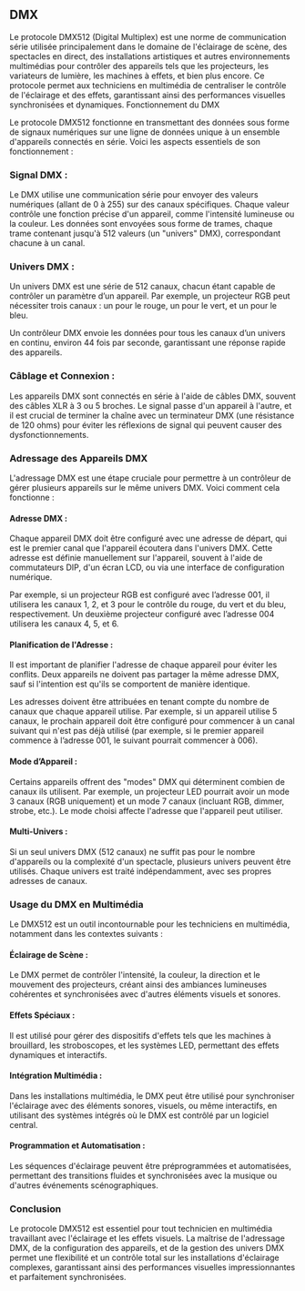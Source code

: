 ## DMX

Le protocole DMX512 (Digital Multiplex) est une norme de communication série utilisée principalement dans le domaine de l'éclairage de scène, des spectacles en direct, des installations artistiques et autres environnements multimédias pour contrôler des appareils tels que les projecteurs, les variateurs de lumière, les machines à effets, et bien plus encore. Ce protocole permet aux techniciens en multimédia de centraliser le contrôle de l'éclairage et des effets, garantissant ainsi des performances visuelles synchronisées et dynamiques.
Fonctionnement du DMX

Le protocole DMX512 fonctionne en transmettant des données sous forme de signaux numériques sur une ligne de données unique à un ensemble d'appareils connectés en série. Voici les aspects essentiels de son fonctionnement :

### Signal DMX :
Le DMX utilise une communication série pour envoyer des valeurs numériques (allant de 0 à 255) sur des canaux spécifiques. Chaque valeur contrôle une fonction précise d'un appareil, comme l'intensité lumineuse ou la couleur.
Les données sont envoyées sous forme de trames, chaque trame contenant jusqu'à 512 valeurs (un "univers" DMX), correspondant chacune à un canal.

### Univers DMX :
Un univers DMX est une série de 512 canaux, chacun étant capable de contrôler un paramètre d’un appareil. Par exemple, un projecteur RGB peut nécessiter trois canaux : un pour le rouge, un pour le vert, et un pour le bleu.

Un contrôleur DMX envoie les données pour tous les canaux d’un univers en continu, environ 44 fois par seconde, garantissant une réponse rapide des appareils.

### Câblage et Connexion :

Les appareils DMX sont connectés en série à l'aide de câbles DMX, souvent des câbles XLR à 3 ou 5 broches. Le signal passe d'un appareil à l'autre, et il est crucial de terminer la chaîne avec un terminateur DMX (une résistance de 120 ohms) pour éviter les réflexions de signal qui peuvent causer des dysfonctionnements.

### Adressage des Appareils DMX

L'adressage DMX est une étape cruciale pour permettre à un contrôleur de gérer plusieurs appareils sur le même univers DMX. Voici comment cela fonctionne :

#### Adresse DMX :

Chaque appareil DMX doit être configuré avec une adresse de départ, qui est le premier canal que l'appareil écoutera dans l'univers DMX. Cette adresse est définie manuellement sur l'appareil, souvent à l'aide de commutateurs DIP, d'un écran LCD, ou via une interface de configuration numérique.

Par exemple, si un projecteur RGB est configuré avec l’adresse 001, il utilisera les canaux 1, 2, et 3 pour le contrôle du rouge, du vert et du bleu, respectivement. Un deuxième projecteur configuré avec l’adresse 004 utilisera les canaux 4, 5, et 6.

#### Planification de l'Adresse :

Il est important de planifier l'adresse de chaque appareil pour éviter les conflits. Deux appareils ne doivent pas partager la même adresse DMX, sauf si l'intention est qu'ils se comportent de manière identique.

Les adresses doivent être attribuées en tenant compte du nombre de canaux que chaque appareil utilise. Par exemple, si un appareil utilise 5 canaux, le prochain appareil doit être configuré pour commencer à un canal suivant qui n'est pas déjà utilisé (par exemple, si le premier appareil commence à l’adresse 001, le suivant pourrait commencer à 006).

#### Mode d’Appareil :

Certains appareils offrent des "modes" DMX qui déterminent combien de canaux ils utilisent. Par exemple, un projecteur LED pourrait avoir un mode 3 canaux (RGB uniquement) et un mode 7 canaux (incluant RGB, dimmer, strobe, etc.). Le mode choisi affecte l'adresse que l'appareil peut utiliser.

#### Multi-Univers :

Si un seul univers DMX (512 canaux) ne suffit pas pour le nombre d'appareils ou la complexité d'un spectacle, plusieurs univers peuvent être utilisés. Chaque univers est traité indépendamment, avec ses propres adresses de canaux.

### Usage du DMX en Multimédia

Le DMX512 est un outil incontournable pour les techniciens en multimédia, notamment dans les contextes suivants :

#### Éclairage de Scène :

Le DMX permet de contrôler l'intensité, la couleur, la direction et le mouvement des projecteurs, créant ainsi des ambiances lumineuses cohérentes et synchronisées avec d'autres éléments visuels et sonores.

#### Effets Spéciaux :

Il est utilisé pour gérer des dispositifs d'effets tels que les machines à brouillard, les stroboscopes, et les systèmes LED, permettant des effets dynamiques et interactifs.

#### Intégration Multimédia :

Dans les installations multimédia, le DMX peut être utilisé pour synchroniser l'éclairage avec des éléments sonores, visuels, ou même interactifs, en utilisant des systèmes intégrés où le DMX est contrôlé par un logiciel central.

#### Programmation et Automatisation :

Les séquences d'éclairage peuvent être préprogrammées et automatisées, permettant des transitions fluides et synchronisées avec la musique ou d'autres événements scénographiques.

### Conclusion

Le protocole DMX512 est essentiel pour tout technicien en multimédia travaillant avec l'éclairage et les effets visuels. La maîtrise de l'adressage DMX, de la configuration des appareils, et de la gestion des univers DMX permet une flexibilité et un contrôle total sur les installations d'éclairage complexes, garantissant ainsi des performances visuelles impressionnantes et parfaitement synchronisées.